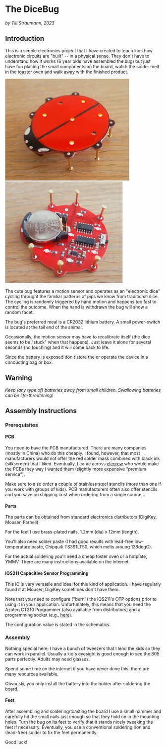 # The DiceBug

*by Till Straumann, 2023*

## Introduction

This is a simple electronics project that I have created to
teach kids how electronic circuits are "built" -- in a physical
sense. They don't have to understand how it works (6 year olds
have assembled the bug) but just have fun placing the small
components on the board, watch the solder melt in the toaster
oven and walk away with the finished product.

![Upside View](art/upside.png) ![Belly View](art/belly.png)

The cute bug features a motion sensor and operates as an "electronic
dice" cycling throught the familiar patterns of pips we know from
traditional dice. The cycling is randomly triggered by hand motion
and happens too fast to control the outcome. When the hand is withdrawn
the bug will show a random facet.

The bug's preferred meal is a CR2032 lithium battery. A small power-switch
is located at the tail end of the animal.

Occasionally, the motion sensor may have to recalibrate itself
(the dice seems to be "stuck" when that happens). Just leave it alone
for several seconds (no touching) and it will come back to life.

Since the battery is exposed don't store the or operate the device
in a conducting bag or box.

## Warning

*Keep (any type of) batteries away from small children. Swallowing
batteries can be life-threatening!*

## Assembly Instructions

### Prerequisites

#### PCB

You need to have the PCB manufactured. There are many companies (mostly
in China) who do this cheaply. I found, however, that most manufacturers
would not offer the red solder mask combined with black ink (silkscreen)
that I liked. Eventually, I came across [elecrow](https://www.elecrow.com)
who would make the PCBs they way I wanted them (slightly more
expensive "premium service").

Make sure to also order a couple of stainless steel stencils
(more than one if you work with groups of kids). PCB manufacturers often
also offer stencils and you save on shipping cost when ordering from a
single source...

#### Parts

The parts can be obtained from standard electronics distributors
(DigiKey, Mouser, Farnell).

For the feet I use brass-plated nails, 1.2mm (dia) x 12mm (length).

You'll also need solder paste (I had good results with lead-free low-temperature
paste, Chipquik TS391LT50, which melts aroung 138degC).

For the actual soldering you'll need a cheap toster oven or a hotplate,
YMMV. There are many instructions available on the internet.

#### IQS211 Capacitive Sensor Programming

This IC is very versatile and ideal for this kind of application.
I have regularly found it at Mouser; DigiKey sometimes don't have them.

Note that you need to configure ("burn") the IQS211's OTP options prior
to using it in your application. Unfortunately, this means that you need
the Azoteq CT210 Programmer (also available from distributors) and a
programming socket (e.g., [here](https://git@github.com/till-s/kicad-sot23-prog.git)).

The configuration value is stated in the schematics.

### Assembly

Nothing special here; I have a bunch of tweezers that I lend the
kids so they can work in parallel. Usually a kid's eyesight is
good enough to see the 805 parts perfectly. Adults may need glasses.

Spend some time on the internet if you have never done this; there
are many resources available.

Obvously, you only install the battery into the holder after soldering
the board.

#### Feet

After assembling and soldering/toasting the board I use a small hammer
and carefully hit the small nails just enough so that they hold on
in the mounting holes. Turn the bug on its feet to verify that it stands
nicely tweaking the feet if necessary. Eventually, you use a conventional
soldering iron and (lead-free) solder to fix the feet permanently.

Good luck!
